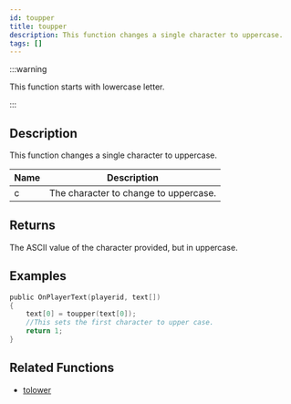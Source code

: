 ```yaml
---
id: toupper
title: toupper
description: This function changes a single character to uppercase.
tags: []
---
```


:::warning

This function starts with lowercase letter.

:::

## Description

This function changes a single character to uppercase.

| Name | Description                           |
| ---- | ------------------------------------- |
| c    | The character to change to uppercase. |

## Returns

The ASCII value of the character provided, but in uppercase.

## Examples

```c
public OnPlayerText(playerid, text[])
{
    text[0] = toupper(text[0]);
    //This sets the first character to upper case.
    return 1;
}
```

## Related Functions

- [tolower](../functions/tolower.md)
